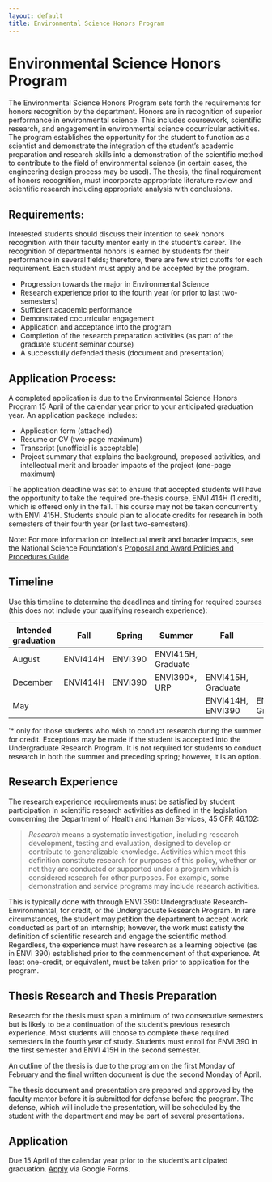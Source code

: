 ```yaml
---
layout: default
title: Environmental Science Honors Program
---
```

# Environmental Science Honors Program  
The Environmental Science Honors Program sets forth the requirements for honors recognition by the department.  Honors are in recognition of superior performance in environmental science. This includes coursework, scientific research, and engagement in environmental science cocurricular activities.  The program establishes the opportunity for the student to function as a scientist and demonstrate the integration of the student’s academic preparation and research skills into a demonstration of the scientific method to contribute to the field of environmental science (in certain cases, the engineering design process may be used).  The thesis, the final requirement of honors recognition, must incorporate appropriate literature review and scientific research including appropriate analysis with conclusions.  

## Requirements:  
Interested students should discuss their intention to seek honors recognition with their faculty mentor early in the student’s career.  The recognition of departmental honors is earned by students for their performance in several fields; therefore, there are few strict cutoffs for each requirement.  Each student must apply and be accepted by the program.  
- Progression towards the major in Environmental Science  
- Research experience prior to the fourth year (or prior to last two-semesters)  
- Sufficient academic performance  
- Demonstrated cocurricular engagement  
- Application and acceptance into the program  
- Completion of the research preparation activities (as part of the graduate student seminar course)  
- A successfully defended thesis (document and presentation)  

## Application Process:
A completed application is due to the Environmental Science Honors Program 15 April of the calendar year prior to your anticipated graduation year.  An application package includes:  
- Application form (attached)  
- Resume or CV (two-page maximum)  
- Transcript (unofficial is acceptable)  
- Project summary that explains the background, proposed activities, and intellectual merit and broader impacts of the project (one-page maximum)  

The application deadline was set to ensure that accepted students will have the opportunity to take the required pre-thesis course, ENVI 414H (1 credit), which is offered only in the fall. This course may not be taken concurrently with ENVI 415H.  Students should plan to allocate credits for research in both semesters of their fourth year (or last two-semesters).  

Note: For more information on intellectual merit and broader impacts, see the National Science Foundation's [Proposal and Award Policies and Procedures Guide](https://www.nsf.gov/pubs/policydocs/pappg19_1/pappg_3.jsp).  

## Timeline  
Use this timeline to determine the deadlines and timing for required courses (this does not include your qualifying research experience):  

|Intended graduation|Fall|Spring|Summer|Fall|Spring|
|---|---|---|---|---|---|
|August|ENVI414H|ENVI390|ENVI415H, Graduate| | |
|December|ENVI414H|ENVI390|ENVI390*, URP|ENVI415H, Graduate| |
|May| | | |ENVI414H, ENVI390|ENVI415H, Graduate|  

'* only for those students who wish to conduct research during the summer for credit.  Exceptions may be made if the student is accepted into the Undergraduate Research Program.  It is not required for students to conduct research in both the summer and preceding spring; however, it is an option.  

## Research Experience
The research experience requirements must be satisfied by student participation in scientific research activities as defined in the legislation concerning the Department of Health and Human Services, 45 CFR 46.102:  

> *Research* means a systematic investigation, including research development, testing and evaluation, designed to develop or contribute to generalizable knowledge. Activities which meet this definition constitute research for purposes of this policy, whether or not they are conducted or supported under a program which is considered research for other purposes. For example, some demonstration and service programs may include research activities.  

This is typically done with through ENVI 390: Undergraduate Research-Environmental, for credit, or the Undergraduate Research Program.  In rare circumstances, the student may petition the department to accept work conducted as part of an internship; however, the work must satisfy the definition of scientific research and engage the scientific method.  Regardless, the experience must have research as a learning objective (as in ENVI 390) established prior to the commencement of that experience.  At least one-credit, or equivalent, must be taken prior to application for the program.  

## Thesis Research and Thesis Preparation  
Research for the thesis must span a minimum of two consecutive semesters but is likely to be a continuation of the student’s previous research experience.  Most students will choose to complete these required semesters in the fourth year of study.  Students must enroll for ENVI 390 in the first semester and ENVI 415H in the second semester.  

An outline of the thesis is due to the program on the first Monday of February and the final written document is due the second Monday of April.  

The thesis document and presentation are prepared and approved by the faculty mentor before it is submitted for defense before the program.  The defense, which will include the presentation, will be scheduled by the student with the department and may be part of several presentations.  

## Application  
Due 15 April of the calendar year prior to the student’s anticipated graduation.  [Apply](https://forms.gle/q97XbPESeehkH2Lt5) via Google Forms.  

